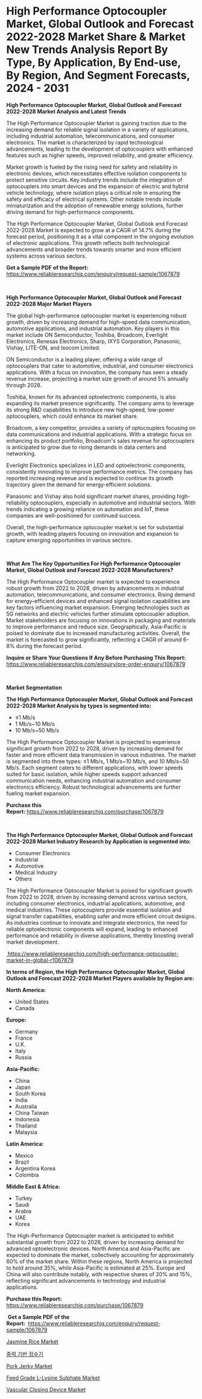 <p><h1>High Performance Optocoupler Market, Global Outlook and Forecast 2022-2028 Market Share & Market New Trends Analysis Report By Type, By Application, By End-use, By Region, And Segment Forecasts, 2024 - 2031</h1></p><p><strong>High Performance Optocoupler Market, Global Outlook and Forecast 2022-2028 Market Analysis and Latest Trends</strong></p>
<p><p>The High Performance Optocoupler Market is gaining traction due to the increasing demand for reliable signal isolation in a variety of applications, including industrial automation, telecommunications, and consumer electronics. The market is characterized by rapid technological advancements, leading to the development of optocouplers with enhanced features such as higher speeds, improved reliability, and greater efficiency. </p><p>Market growth is fueled by the rising need for safety and reliability in electronic devices, which necessitates effective isolation components to protect sensitive circuits. Key industry trends include the integration of optocouplers into smart devices and the expansion of electric and hybrid vehicle technology, where isolation plays a critical role in ensuring the safety and efficacy of electrical systems. Other notable trends include miniaturization and the adoption of renewable energy solutions, further driving demand for high-performance components.</p><p>The High Performance Optocoupler Market, Global Outlook and Forecast 2022-2028 Market is expected to grow at a CAGR of 14.7% during the forecast period, positioning it as a vital component in the ongoing evolution of electronic applications. This growth reflects both technological advancements and broader trends towards smarter and more efficient systems across various sectors.</p></p>
<p><strong>Get a Sample PDF of the Report:&nbsp;</strong> <a href="https://www.reliableresearchiq.com/enquiry/request-sample/1067879">https://www.reliableresearchiq.com/enquiry/request-sample/1067879</a></p>
<p>&nbsp;</p>
<p><strong>High Performance Optocoupler Market, Global Outlook and Forecast 2022-2028 Major Market Players</strong></p>
<p><p>The global high-performance optocoupler market is experiencing robust growth, driven by increasing demand for high-speed data communication, automotive applications, and industrial automation. Key players in this market include ON Semiconductor, Toshiba, Broadcom, Everlight Electronics, Renesas Electronics, Sharp, IXYS Corporation, Panasonic, Vishay, LITE-ON, and Isocom Limited.</p><p>ON Semiconductor is a leading player, offering a wide range of optocouplers that cater to automotive, industrial, and consumer electronics applications. With a focus on innovation, the company has seen a steady revenue increase, projecting a market size growth of around 5% annually through 2028.</p><p>Toshiba, known for its advanced optoelectronic components, is also expanding its market presence significantly. The company aims to leverage its strong R&D capabilities to introduce new high-speed, low-power optocouplers, which could enhance its market share.</p><p>Broadcom, a key competitor, provides a variety of optocouplers focusing on data communications and industrial applications. With a strategic focus on enhancing its product portfolio, Broadcom's sales revenue for optocouplers is anticipated to grow due to rising demands in data centers and networking.</p><p>Everlight Electronics specializes in LED and optoelectronic components, consistently innovating to improve performance metrics. The company has reported increasing revenue and is expected to continue its growth trajectory given the demand for energy-efficient solutions.</p><p>Panasonic and Vishay also hold significant market shares, providing high-reliability optocouplers, especially in automotive and industrial sectors. With trends indicating a growing reliance on automation and IoT, these companies are well-positioned for continued success.</p><p>Overall, the high-performance optocoupler market is set for substantial growth, with leading players focusing on innovation and expansion to capture emerging opportunities in various sectors.</p></p>
<p>&nbsp;</p>
<p><strong>What Are The Key Opportunities For High Performance Optocoupler Market, Global Outlook and Forecast 2022-2028 Manufacturers?</strong></p>
<p><p>The High Performance Optocoupler market is expected to experience robust growth from 2022 to 2028, driven by advancements in industrial automation, telecommunications, and consumer electronics. Rising demand for energy-efficient devices and enhanced signal isolation capabilities are key factors influencing market expansion. Emerging technologies such as 5G networks and electric vehicles further stimulate optocoupler adoption. Market stakeholders are focusing on innovations in packaging and materials to improve performance and reduce size. Geographically, Asia-Pacific is poised to dominate due to increased manufacturing activities. Overall, the market is forecasted to grow significantly, reflecting a CAGR of around 6-8% during the forecast period.</p></p>
<p><strong>Inquire or Share Your Questions If Any Before Purchasing This Report:</strong> <a href="https://www.reliableresearchiq.com/enquiry/pre-order-enquiry/1067879">https://www.reliableresearchiq.com/enquiry/pre-order-enquiry/1067879</a></p>
<p>&nbsp;</p>
<p><strong>Market Segmentation</strong></p>
<p><strong>The High Performance Optocoupler Market, Global Outlook and Forecast 2022-2028 Market Analysis by types is segmented into:</strong></p>
<p><ul><li>≤1 Mb/s</li><li>1 Mb/s~10 Mb/s</li><li>10 Mb/s~50 Mb/s</li></ul></p>
<p><p>The High Performance Optocoupler Market is projected to experience significant growth from 2022 to 2028, driven by increasing demand for faster and more efficient data transmission in various industries. The market is segmented into three types: ≤1 Mb/s, 1 Mb/s~10 Mb/s, and 10 Mb/s~50 Mb/s. Each segment caters to different applications, with lower speeds suited for basic isolation, while higher speeds support advanced communication needs, enhancing industrial automation and consumer electronics efficiency. Robust technological advancements are further fueling market expansion.</p></p>
<p><strong>Purchase this Report:&nbsp;</strong><a href="https://www.reliableresearchiq.com/purchase/1067879">https://www.reliableresearchiq.com/purchase/1067879</a></p>
<p>&nbsp;</p>
<p><strong>The High Performance Optocoupler Market, Global Outlook and Forecast 2022-2028 Market Industry Research by Application is segmented into:</strong></p>
<p><ul><li>Consumer Electronics</li><li>Industrial</li><li>Automotive</li><li>Medical Industry</li><li>Others</li></ul></p>
<p><p>The High Performance Optocoupler Market is poised for significant growth from 2022 to 2028, driven by increasing demand across various sectors, including consumer electronics, industrial applications, automotive, and medical industries. These optocouplers provide essential isolation and signal transfer capabilities, enabling safer and more efficient circuit designs. As industries continue to innovate and integrate electronics, the need for reliable optoelectronic components will expand, leading to enhanced performance and reliability in diverse applications, thereby boosting overall market development.</p></p>
<p><a href="https://www.reliableresearchiq.com/high-performance-optocoupler-market-in-global-r1067879">&nbsp;https://www.reliableresearchiq.com/high-performance-optocoupler-market-in-global-r1067879</a></p>
<p><strong>In terms of Region, the High Performance Optocoupler Market, Global Outlook and Forecast 2022-2028 Market Players available by Region are:</strong></p>
<p>
    <p> <strong> North America: </strong>
        <ul>
            <li>United States</li>
            <li>Canada</li>
        </ul>
        </p> 
    <p> <strong> Europe: </strong>
        <ul>
            <li>Germany</li>
            <li>France</li>
            <li>U.K.</li>
            <li>Italy</li>
            <li>Russia</li>
        </ul>
        </p> 
    <p> <strong> Asia-Pacific: </strong>
        <ul>
            <li>China</li>
            <li>Japan</li>
            <li>South Korea</li>
            <li>India</li>
            <li>Australia</li>
            <li>China Taiwan</li>
            <li>Indonesia</li>
            <li>Thailand</li>
            <li>Malaysia</li>
        </ul>
        </p> 
    <p> <strong> Latin America: </strong>
        <ul>
            <li>Mexico</li>
            <li>Brazil</li>
            <li>Argentina Korea</li>
            <li>Colombia</li>
        </ul>
        </p> 
    <p> <strong> Middle East & Africa: </strong>
        <ul>
            <li>Turkey</li>
            <li>Saudi</li>
            <li>Arabia</li>
            <li>UAE</li>
            <li>Korea</li>
        </ul>
    </p>
    </p>
<p><p>The High-Performance Optocoupler market is anticipated to exhibit substantial growth from 2022 to 2028, driven by increasing demand for advanced optoelectronic devices. North America and Asia-Pacific are expected to dominate the market, collectively accounting for approximately 60% of the market share. Within these regions, North America is projected to hold around 35%, while Asia-Pacific is estimated at 25%. Europe and China will also contribute notably, with respective shares of 20% and 15%, reflecting significant advancements in technology and industrial applications.</p></p>
<p><strong>Purchase this Report: </strong><a href="https://www.reliableresearchiq.com/purchase/1067879">https://www.reliableresearchiq.com/purchase/1067879</a></p>
<p>&nbsp;<strong>Get a Sample PDF of the Report:&nbsp;&nbsp;</strong><a href="https://www.reliableresearchiq.com/enquiry/request-sample/1067879">https://www.reliableresearchiq.com/enquiry/request-sample/1067879</a></p>
<p><strong></strong></p>
<p><p><a href="https://medium.com/@dannellbugess3/jasmine-rice-market-a-global-and-regional-analysis-focus-on-region-country-level-analysis-and-205eefc1e36c">Jasmine Rice Market</a></p><p><a href="https://medium.com/@derrickmafrks96745/%EC%A4%91%EB%A0%A5-%EA%B8%B0%EB%B0%98-%EC%A0%95%EC%88%98%EA%B8%B0-%EC%82%B0%EC%97%85-%ED%86%B5%EC%B0%B0%EB%A0%A5-%EB%B3%B4%EA%B3%A0%EC%84%9C-%EC%A4%91%EB%A0%A5-%EA%B8%B0%EB%B0%98-%EC%A0%95%EC%88%98%EA%B8%B0-%EC%8B%9C%EC%9E%A5-%EB%8F%99%ED%96%A5-%EC%9D%91%EC%9A%A9-%EB%B0%8F-%EA%B2%BD%EC%9F%81-%ED%99%98%EA%B2%BD-%EB%B6%84%EC%84%9D-2024-2031-68fcfc3fcfdb">중력 기반 정수기</a></p><p><a href="https://medium.com/@dannellbugess3/pork-jerky-market-essentials-key-market-players-demand-drivers-and-roi-potential-forecasted-for-4c6db413c0c7">Pork Jerky Market</a></p><p><a href="https://issuu.com/reportprime-2/docs/feed-grade-l-lysine-sulphate-market_d642632f3e97f1">Feed Grade L-Lysine Sulphate Market</a></p><p><a href="https://www.linkedin.com/pulse/evaluating-global-vascular-closing-device-market-trends-growth-egyse?trackingId=xNc7YP%2BBTrWoeDIO0Bv0iw%3D%3D">Vascular Closing Device Market</a></p></p>